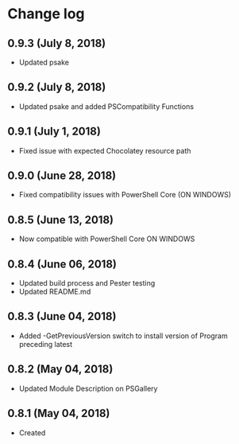 # Change log

## 0.9.3 (July 8, 2018)

- Updated psake

## 0.9.2 (July 8, 2018)

- Updated psake and added PSCompatibility Functions

## 0.9.1 (July 1, 2018)

- Fixed issue with expected Chocolatey resource path

## 0.9.0 (June 28, 2018)

- Fixed compatibility issues with PowerShell Core (ON WINDOWS)

## 0.8.5 (June 13, 2018)

- Now compatible with PowerShell Core ON WINDOWS

## 0.8.4 (June 06, 2018)

- Updated build process and Pester testing
- Updated README.md

## 0.8.3 (June 04, 2018)

- Added -GetPreviousVersion switch to install version of Program preceding latest

## 0.8.2 (May 04, 2018)

- Updated Module Description on PSGallery

## 0.8.1 (May 04, 2018)

- Created

